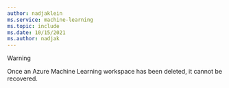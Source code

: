 ```yaml
---
author: nadjaklein
ms.service: machine-learning
ms.topic: include
ms.date: 10/15/2021
ms.author: nadjak
---
```


> [!WARNING]
> Once an Azure Machine Learning workspace has been deleted, it cannot be recovered.
